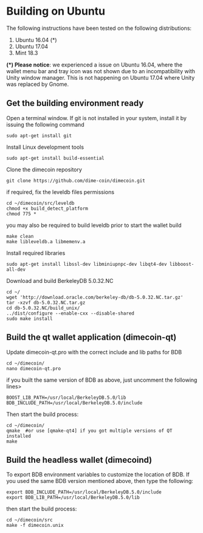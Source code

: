 # Building on Ubuntu
The following instructions have been tested on the following distributions:

1. Ubuntu 16.04 (*)
2. Ubuntu 17.04
3. Mint 18.3

**(*) Please notice**: we experienced a issue on Ubuntu 16.04, where the wallet menu bar and tray icon was not shown due to an incompatibility with Unity window manager. This is not happening on Ubuntu 17.04 where Unity was replaced by Gnome.  

## Get the building environment ready

Open a terminal window. If git is not installed in your system, install it by issuing the following command
```
sudo apt-get install git
```
Install Linux development tools 
```
sudo apt-get install build-essential
```

Clone the dimecoin repository

```
git clone https://github.com/dime-coin/dimecoin.git
```

if required, fix the leveldb files permissions
```
cd ~/dimecoin/src/leveldb
chmod +x build_detect_platform
chmod 775 *
```
you may also be required to build leveldb prior to start the wallet build
```
make clean
make libleveldb.a libmemenv.a
```

Install required libraries
```
sudo apt-get install libssl-dev libminiupnpc-dev libqt4-dev libboost-all-dev
```
Download and build BerkeleyDB 5.0.32.NC
```
cd ~/
wget 'http://download.oracle.com/berkeley-db/db-5.0.32.NC.tar.gz'
tar -xzvf db-5.0.32.NC.tar.gz
cd db-5.0.32.NC/build_unix/
../dist/configure --enable-cxx --disable-shared 
sudo make install
```
## Build the qt wallet application (dimecoin-qt)
Update dimecoin-qt.pro with the correct include and lib paths for BDB
```
cd ~/dimecoin/
nano dimecoin-qt.pro
```
if you built the same version of BDB as above, just uncomment the following lines>
```
BOOST_LIB_PATH=/usr/local/BerkeleyDB.5.0/lib
BDB_INCLUDE_PATH=/usr/local/BerkeleyDB.5.0/include
```
Then start the build process:
```
cd ~/dimecoin/
qmake  #or use [qmake-qt4] if you got multiple versions of QT installed
make
```

## Build the headless wallet (dimecoind)
To export BDB environment variables to customize the location of BDB. If you used the same BDB version mentioned above, then type the following:
```
export BDB_INCLUDE_PATH=/usr/local/BerkeleyDB.5.0/include
export BDB_LIB_PATH=/usr/local/BerkeleyDB.5.0/lib
```
then start the build process:
```
cd ~/dimecoin/src
make -f dimecoin.unix
```
